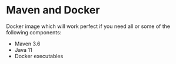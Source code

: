 # Maven and Docker

Docker image which will work perfect if you need all or some of the following components:

- Maven 3.6
- Java 11
- Docker executables
